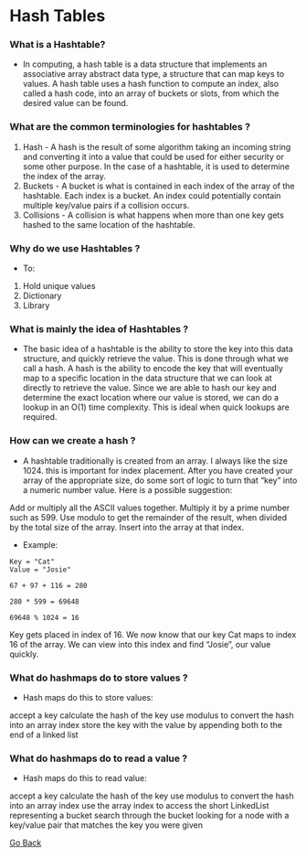 # Hash Tables

### What is a Hashtable? 

- In computing, a hash table is a data structure that implements an associative array abstract data type, a structure that can map keys to values. A hash table uses a hash function to compute an index, also called a hash code, into an array of buckets or slots, from which the desired value can be found.

### What are the common terminologies for hashtables ?


1. Hash - A hash is the result of some algorithm taking an incoming string and converting it into a value that could be used for either security or some other purpose. In the case of a hashtable, it is used to determine the index of the array.
2. Buckets - A bucket is what is contained in each index of the array of the hashtable. Each index is a bucket. An index could potentially contain multiple key/value pairs if a collision occurs.
3. Collisions - A collision is what happens when more than one key gets hashed to the same location of the hashtable.



### Why do we use Hashtables ?

- To:
1. Hold unique values
2. Dictionary
3. Library


### What is mainly the idea of Hashtables ?

- The basic idea of a hashtable is the ability to store the key into this data structure, and quickly retrieve the value. This is done through what we call a hash. A hash is the ability to encode the key that will eventually map to a specific location in the data structure that we can look at directly to retrieve the value. Since we are able to hash our key and determine the exact location where our value is stored, we can do a lookup in an O(1) time complexity. This is ideal when quick lookups are required.


### How can we create a hash ?

- A hashtable traditionally is created from an array. I always like the size 1024. this is important for index placement. After you have created your array of the appropriate size, do some sort of logic to turn that “key” into a numeric number value. Here is a possible suggestion:

Add or multiply all the ASCII values together.
Multiply it by a prime number such as 599.
Use modulo to get the remainder of the result, when divided by the total size of the array.
Insert into the array at that index.

- Example:
```
Key = "Cat"
Value = "Josie"

67 + 97 + 116 = 280

280 * 599 = 69648

69648 % 1024 = 16
```

Key gets placed in index of 16. 
We now know that our key Cat maps to index 16 of the array. We can view into this index and find “Josie”, our value quickly.


### What do hashmaps do to store values ?

- Hash maps do this to store values:

accept a key
calculate the hash of the key
use modulus to convert the hash into an array index
store the key with the value by appending both to the end of a linked list

### What do hashmaps do to read a value ?

- Hash maps do this to read value:

accept a key
calculate the hash of the key
use modulus to convert the hash into an array index
use the array index to access the short LinkedList representing a bucket
search through the bucket looking for a node with a key/value pair that matches the key you were given

[Go Back](https://musaabshalaldeh.github.io/reading-notes/)